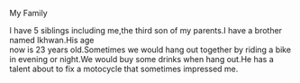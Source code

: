 My Family

I have 5 siblings including me,the third son of my
parents.I have a brother named Ikhwan.His age  
now is 23 years old.Sometimes we would hang out 
together by riding a bike in evening or night.We
would buy some drinks when hang out.He has a 
talent about to fix a motocycle that sometimes 
impressed me.



